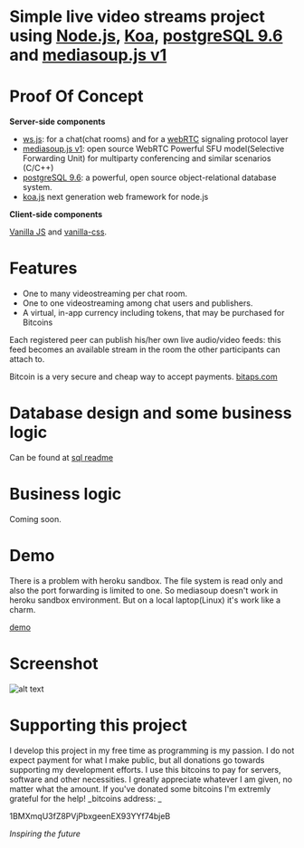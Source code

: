 # Simple live video streams project using [Node.js](https://nodejs.org), [Koa](http://koajs.com/), [postgreSQL 9.6](https://www.postgresql.org) and [mediasoup.js v1](https://mediasoup.org)

# Proof Of Concept

**Server-side components**
* [ws.js](https://www.npmjs.com/package/ws): for a chat(chat rooms) and for a [webRTC](https://webrtc.org) signaling protocol layer
* [mediasoup.js v1](https://mediasoup.org): open source WebRTC Powerful SFU model(Selective Forwarding Unit) for multiparty conferencing and similar scenarios (C/C++)
* [postgreSQL 9.6](https://www.postgresql.org): a powerful, open source object-relational database system.
* [koa.js](http://koajs.com) next generation web framework for node.js

**Client-side components**

[Vanilla JS](http://vanilla-js.com) and [vanilla-css](https://www.npmjs.com/package/vanilla-css).

# Features

* One to many videostreaming per chat room.
* One to one videostreaming among chat users and publishers.
* A virtual, in-app currency including tokens, that may be purchased for Bitcoins

Each registered peer can publish his/her own live audio/video feeds: this feed becomes an available stream in the room the other participants
can attach to.

Bitcoin is a very secure and cheap way to accept payments. [bitaps.com](https://bitaps.com/merchant)

# Database design and some business logic

Can be found at [sql readme](https://github.com/Globik/alikon/tree/master/sql)


# Business logic

Coming soon.

# Demo

There is a problem with heroku sandbox. The file system is read only and also the port forwarding is limited to one.
So mediasoup doesn't work in heroku sandbox environment.
But on a local laptop(Linux) it's work like a charm.

[demo](https://alikon.herokuapp.com/webrtc/globik)

# Screenshot

![alt text](http://gifok.net/images/2017/12/01/21078276_1414741411946471_7980266210668162704_n.jpg)

# Supporting this project

I develop this project in my free time as programming is my passion. I do not expect payment for what I make public,
but all donations go towards supporting my development efforts. I use this bitcoins to pay for servers, software and
other necessities. I greatly appreciate whatever I am given, no matter what the amount.
If you've donated some bitcoins I'm extremly grateful for the help!
_bitcoins address: _ 

1BMXmqU3fZ8PVjPbxgeenEX93YYf74bjeB

_Inspiring the future_